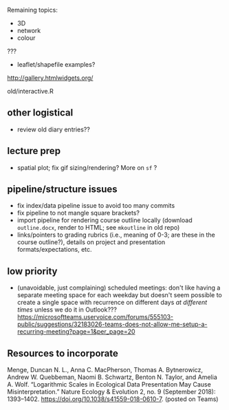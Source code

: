 
Remaining topics:

* 3D
* network
* colour

???


* leaflet/shapefile examples?

http://gallery.htmlwidgets.org/

old/interactive.R

## other logistical

- review old diary entries??

## lecture prep

- spatial plot; fix gif sizing/rendering? More on `sf` ?

## pipeline/structure issues

- fix index/data pipeline issue to avoid too many commits
- fix pipeline to not mangle square brackets?
- import pipeline for rendering course outline locally (download `outline.docx`, render to HTML; see `mkoutline` in old repo)
- links/pointers to grading rubrics (i.e., meaning of 0-3; are these in the course outline?), details on project and presentation formats/expectations, etc.

## low priority

- (unavoidable, just complaining) scheduled meetings: don't like having a separate meeting space for each weekday but doesn't seem possible to create a single space with recurrence on different days *at different times* unless we do it in Outlook??? https://microsoftteams.uservoice.com/forums/555103-public/suggestions/32183026-teams-does-not-allow-me-setup-a-recurring-meeting?page=1&per_page=20

## Resources to incorporate

Menge, Duncan N. L., Anna C. MacPherson, Thomas A. Bytnerowicz, Andrew W. Quebbeman, Naomi B. Schwartz, Benton N. Taylor, and Amelia A. Wolf. “Logarithmic Scales in Ecological Data Presentation May Cause Misinterpretation.” Nature Ecology & Evolution 2, no. 9 (September 2018): 1393–1402. https://doi.org/10.1038/s41559-018-0610-7. (posted on Teams)
